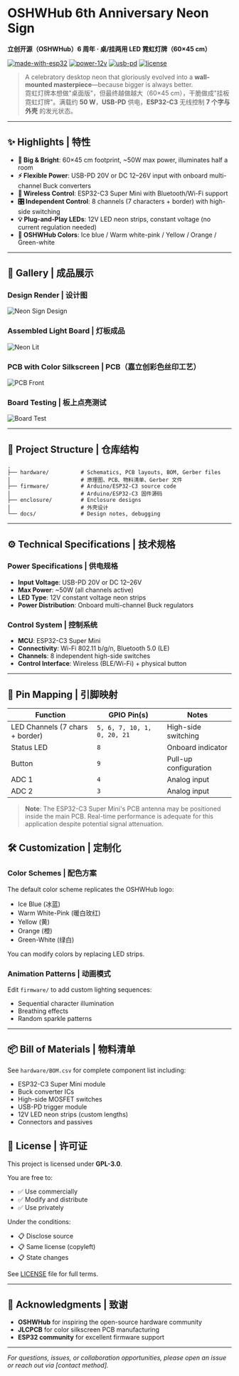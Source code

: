 # OSHWHub 6th Anniversary Neon Sign
**立创开源（OSHWHub）6 周年 · 桌/挂两用 LED 霓虹灯牌（60×45 cm）**

[![made-with-esp32](https://img.shields.io/badge/made%20with-ESP32--C3-blue)](#firmware)
[![power-12v](https://img.shields.io/badge/power-12V%20LED%20neon-informational)](#power-specifications)
[![usb-pd](https://img.shields.io/badge/input-USB--PD%2020V%20%7C%20DC12--26V-success)](#power-specifications)
[![license](https://img.shields.io/badge/license-GPL--3.0-lightgrey)](#license)

> A celebratory desktop neon that gloriously evolved into a **wall-mounted masterpiece**—because bigger is always better.  
> 霓虹灯牌本想做"桌面版"，但最终越做越大（60×45 cm），干脆做成"挂板霓虹灯牌"。满载约 **50 W**，**USB-PD** 供电，**ESP32-C3** 无线控制 **7 个字与外壳** 的发光状态。

---

## ✨ Highlights | 特性

- **🌟 Big & Bright**: 60×45 cm footprint, ~50W max power, illuminates half a room  
- **⚡ Flexible Power**: USB-PD 20V or DC 12–26V input with onboard multi-channel Buck converters  
- **📡 Wireless Control**: ESP32-C3 Super Mini with Bluetooth/Wi-Fi support  
- **🎛️ Independent Control**: 8 channels (7 characters + border) with high-side switching  
- **💡 Plug-and-Play LEDs**: 12V LED neon strips, constant voltage (no current regulation needed)  
- **🎨 OSHWHub Colors**: Ice blue / Warm white-pink / Yellow / Orange / Green-white

---

## 📸 Gallery | 成品展示

### Design Render | 设计图
![Neon Sign Design](https://image.lceda.cn/oshwhub/pullImage/ebeab3d752f1420fb357e1edb69743a9.png)

### Assembled Light Board | 灯板成品
![Neon Lit](https://image.lceda.cn/oshwhub/pullImage/a26465bdb91a4994bbe34f0ef45d0d5f.jpg)

### PCB with Color Silkscreen | PCB（嘉立创彩色丝印工艺）
![PCB Front](https://image.lceda.cn/oshwhub/pullImage/9eb9fa04af1e465c85296e8ed7e76ef2.jpeg)

### Board Testing | 板上点亮测试
![Board Test](https://image.lceda.cn/oshwhub/pullImage/4d973e79349548e68580c6892ade1854.jpg)

---

## 🧱 Project Structure | 仓库结构
```
.
├── hardware/          # Schematics, PCB layouts, BOM, Gerber files
│                      # 原理图、PCB、物料清单、Gerber 文件
├── firmware/          # Arduino/ESP32-C3 source code
│                      # Arduino/ESP32-C3 固件源码
├── enclosure/         # Enclosure designs
│                      # 外壳设计
└── docs/              # Design notes, debugging
```

---

## ⚙️ Technical Specifications | 技术规格

### Power Specifications | 供电规格
- **Input Voltage**: USB-PD 20V or DC 12–26V
- **Max Power**: ~50W (all channels active)
- **LED Type**: 12V constant voltage neon strips
- **Power Distribution**: Onboard multi-channel Buck regulators

### Control System | 控制系统
- **MCU**: ESP32-C3 Super Mini
- **Connectivity**: Wi-Fi 802.11 b/g/n, Bluetooth 5.0 (LE)
- **Channels**: 8 independent high-side switches
- **Control Interface**: Wireless (BLE/Wi-Fi) + physical button

---

## 📍 Pin Mapping | 引脚映射

| Function | GPIO Pin(s) | Notes |
|----------|-------------|-------|
| LED Channels (7 chars + border) | `5, 6, 7, 10, 1, 0, 20, 21` | High-side switching |
| Status LED | `8` | Onboard indicator |
| Button | `9` | Pull-up configuration |
| ADC 1 | `4` | Analog input |
| ADC 2 | `3` | Analog input |

> **Note**: The ESP32-C3 Super Mini's PCB antenna may be positioned inside the main PCB. Real-time performance is adequate for this application despite potential signal attenuation.


## 🛠️ Customization | 定制化

### Color Schemes | 配色方案
The default color scheme replicates the OSHWHub logo:
- Ice Blue (冰蓝)
- Warm White-Pink (暖白玫红)
- Yellow (黄)
- Orange (橙)
- Green-White (绿白)

You can modify colors by replacing LED strips.

### Animation Patterns | 动画模式
Edit `firmware/` to add custom lighting sequences:
- Sequential character illumination
- Breathing effects
- Random sparkle patterns

---

## 📦 Bill of Materials | 物料清单

See `hardware/BOM.csv` for complete component list including:
- ESP32-C3 Super Mini module
- Buck converter ICs
- High-side MOSFET switches
- USB-PD trigger module
- 12V LED neon strips (custom lengths)
- Connectors and passives

## 📜 License | 许可证

This project is licensed under **GPL-3.0**.

You are free to:
- ✅ Use commercially
- ✅ Modify and distribute
- ✅ Use privately

Under the conditions:
- 📋 Disclose source
- 📋 Same license (copyleft)
- 📋 State changes

See [LICENSE](LICENSE) file for full terms.

---

## 🙏 Acknowledgments | 致谢

- **OSHWHub** for inspiring the open-source hardware community
- **JLCPCB** for color silkscreen PCB manufacturing
- **ESP32 community** for excellent firmware support

---

*For questions, issues, or collaboration opportunities, please open an issue or reach out via [contact method].*